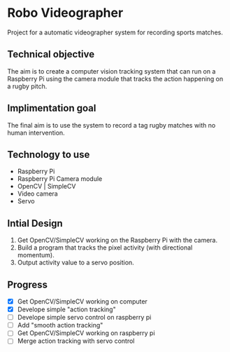 # Robo Videographer
Project for a automatic videographer system for recording sports matches.

## Technical objective
The aim is to create a computer vision tracking system that can run on a Raspberry Pi using the camera module that tracks the action happening on a rugby pitch.

## Implimentation goal
The final aim is to use the system to record a tag rugby matches with no human intervention. 

## Technology to use
* Raspberry Pi
* Raspberry Pi Camera module
* OpenCV | SimpleCV
* Video camera
* Servo

## Intial Design
1. Get OpenCV/SimpleCV working on the Raspberry Pi with the camera.
2. Build a program that tracks the pixel activity (with directional momentum).
3. Output activity value to a servo position.

## Progress
- [x] Get OpenCV/SimpleCV working on computer
- [x] Develope simple "action tracking"
- [ ] Develope simple servo control on raspberry pi
- [ ] Add "smooth action tracking"
- [ ] Get OpenCV/SimpleCV working on raspberry pi
- [ ] Merge action tracking with servo control
